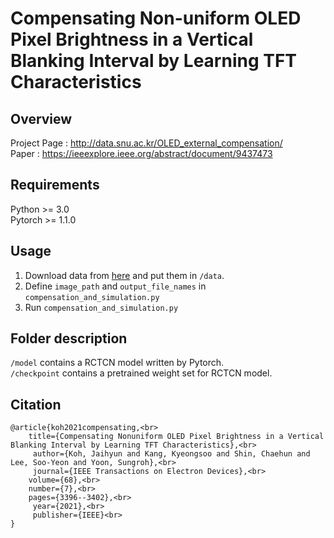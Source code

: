# Compensating Non-uniform OLED Pixel Brightness in a Vertical Blanking Interval by Learning TFT Characteristics

## Overview
Project Page : http://data.snu.ac.kr/OLED_external_compensation/ <br>
Paper : https://ieeexplore.ieee.org/abstract/document/9437473

## Requirements
Python >= 3.0 <br>
Pytorch >= 1.1.0

## Usage
1. Download data from [here](https://drive.google.com/file/d/17Pr7rX17_iRrGtgGMpMid5WeGJwIyVhS/view?usp=sharing) and put them in ```/data```.
2. Define ```image_path``` and ```output_file_names``` in ```compensation_and_simulation.py```
3. Run ```compensation_and_simulation.py```

## Folder description
```/model``` contains a RCTCN model written by Pytorch.  
```/checkpoint``` contains a pretrained weight set for RCTCN model.

## Citation
```
@article{koh2021compensating,<br>
    title={Compensating Nonuniform OLED Pixel Brightness in a Vertical Blanking Interval by Learning TFT Characteristics},<br>
     author={Koh, Jaihyun and Kang, Kyeongsoo and Shin, Chaehun and Lee, Soo-Yeon and Yoon, Sungroh},<br>
     journal={IEEE Transactions on Electron Devices},<br>
    volume={68},<br>
    number={7},<br>
    pages={3396--3402},<br>
     year={2021},<br>
     publisher={IEEE}<br>
}
```
